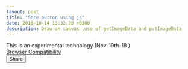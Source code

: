 ```yaml
---
layout: post
title: "Shre button using js"
date: 2018-10-14 13:32:20 +0300
description: Draw on canvas ,use of getImageData and putImageData
---
```


<div>This is an experimental technology (Nov-19th-18 )</div>
<a href="https://developer.mozilla.org/en-US/docs/Web/API/Navigator/share#Browser_compatibility">Browser Compatibility </a>	
<br/>
<button id="shareButton">Share</button>
<br/>
<div id="message"></div>
<div class="clearfix"></div>

<script type="text/javascript">
    let shareButton =  document.getElementById('shareButton');
    let msgButton =  document.getElementById('message');

if (navigator.share) {
    shareButton.addEventListener("click", async () => {
  navigator.share({
    title: document.title,
    text: "Hello World",
    url: window.location.href
}).then(() => console.log('Successful share'))
.catch((error) => console.log('Error sharing:', error));

});
 } else {
 	msgButton.innerText = ("Web share API not supported yet in your browser, test in your mobile browser");
 }   
</script>

<style type="text/css">
	div#message {
    color: red;
    font-size: 19px;
}
</style>